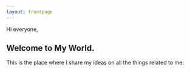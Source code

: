 ```yaml
---
layout: frontpage
---
```


Hi everyone, 
## Welcome to My World.

This is the place where I share my ideas on all the things related to me. 

